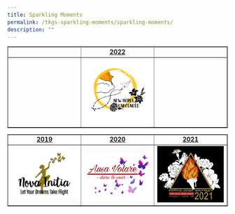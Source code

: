 ```yaml
---
title: Sparkling Moments
permalink: /tkgs-sparkling-moments/sparkling-moments/
description: ""
---
```


<table style="border-collapse: collapse; width: 100%;" border="1">
<tbody>
<tr>
<td style="width: 33.3333%;">&nbsp;</td>
<td style="width: 33.3333%; text-align: center;"><strong><u>2022</u></strong></td>
<td style="width: 33.3333%;">&nbsp;</td>
</tr>
<tr>
<td style="width: 33.3333%;">&nbsp;</td>
<td style="width: 33.3333%;"><a href="/tkgs-sparkling-moments/moments/2022"><img src="/images/sm1.png"></a></td>
<td style="width: 33.3333%;">&nbsp;</td>
</tr>
</tbody>
</table>
<table style="border-collapse: collapse; width: 100%;" border="1">
<tbody>
<tr>
<td style="width: 33.3333%; text-align: center;"><strong><u>2019</u></strong></td>
<td style="width: 33.3333%; text-align: center;"><strong><u>2020</u></strong></td>
<td style="width: 33.3333%; text-align: center;"><strong><u>2021</u></strong></td>
</tr>
<tr>
<td style="width: 33.3333%;"><a href="/tkgs-sparkling-moments/moments/2019"><img src="/images/sm2.png"></a></td>
<td style="width: 33.3333%;"><a href="/tkgs-sparkling-moments/moments/2020"><img src="/images/sm3.png"></a></td>
<td style="width: 33.3333%;"><a href="/tkgs-sparkling-moments/moments/2021"><img src="/images/sm4.jpg"></a></td>
</tr>
</tbody>
</table>